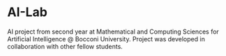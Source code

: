 # AI-Lab

AI project from second year at Mathematical and Computing Sciences for Artificial Intelligence @ Bocconi University.
Project was developed in collaboration with other fellow students. 
